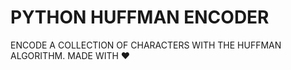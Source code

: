 # PYTHON HUFFMAN ENCODER
ENCODE A COLLECTION OF CHARACTERS WITH THE HUFFMAN ALGORITHM.
MADE WITH ❤️ 
